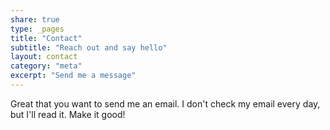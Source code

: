 ```yaml
---
share: true
type: _pages
title: "Contact"
subtitle: "Reach out and say hello"
layout: contact
category: "meta"
excerpt: "Send me a message"
---
```

Great that you want to send me an email. I don't check my email every day, but I'll read it. Make it good!